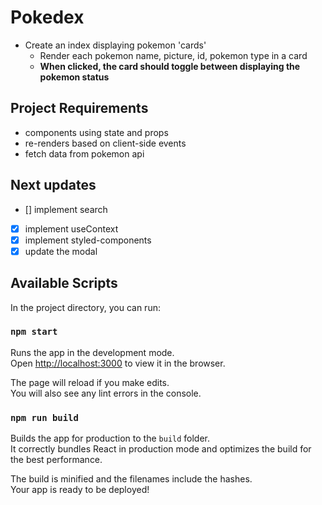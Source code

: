 # Pokedex

- Create an index displaying pokemon 'cards'
  - Render each pokemon name, picture, id, pokemon type in a card
  - **When clicked, the card should toggle between displaying the pokemon status**

## Project Requirements

- components using state and props
- re-renders based on client-side events
- fetch data from pokemon api

## Next updates

- [] implement search
- [x] implement useContext
- [x] implement styled-components
- [x] update the modal

## Available Scripts

In the project directory, you can run:

### `npm start`

Runs the app in the development mode.<br>
Open [http://localhost:3000](http://localhost:3000) to view it in the browser.

The page will reload if you make edits.<br>
You will also see any lint errors in the console.

### `npm run build`

Builds the app for production to the `build` folder.<br>
It correctly bundles React in production mode and optimizes the build for the best performance.

The build is minified and the filenames include the hashes.<br>
Your app is ready to be deployed!
